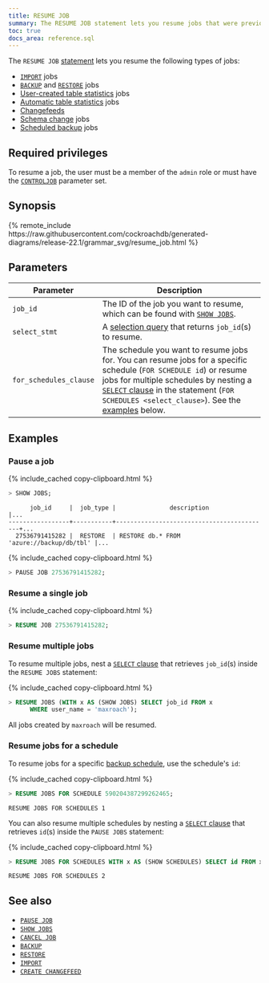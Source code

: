 ```yaml
---
title: RESUME JOB
summary: The RESUME JOB statement lets you resume jobs that were previously paused with PAUSE JOB.
toc: true
docs_area: reference.sql
---
```


 The `RESUME JOB` [statement](sql-statements.html) lets you resume the following types of jobs:

 - [`IMPORT`](import.html) jobs
 - [`BACKUP`](backup.html) and [`RESTORE`](restore.html) jobs
 - [User-created table statistics](create-statistics.html) jobs
 - [Automatic table statistics](cost-based-optimizer.html#table-statistics) jobs
 - [Changefeeds](use-changefeeds.html)
 - [Schema change](online-schema-changes.html) jobs
 -  [Scheduled backup](manage-a-backup-schedule.html) jobs

## Required privileges

To resume a job, the user must be a member of the `admin` role or must have the [`CONTROLJOB`](create-user.html#create-a-user-that-can-pause-resume-and-cancel-non-admin-jobs) parameter set.

## Synopsis

<div>
{% remote_include https://raw.githubusercontent.com/cockroachdb/generated-diagrams/release-22.1/grammar_svg/resume_job.html %}
</div>

## Parameters

Parameter | Description
----------|------------
`job_id` | The ID of the job you want to resume, which can be found with [`SHOW JOBS`](show-jobs.html).
`select_stmt` | A [selection query](selection-queries.html) that returns `job_id`(s) to resume.
`for_schedules_clause` |  The schedule you want to resume jobs for. You can resume jobs for a specific schedule (`FOR SCHEDULE id`) or resume jobs for multiple schedules by nesting a [`SELECT` clause](select-clause.html) in the statement (`FOR SCHEDULES <select_clause>`). See the [examples](#resume-jobs-for-a-schedule) below.

## Examples

### Pause a job

{% include_cached copy-clipboard.html %}
~~~ sql
> SHOW JOBS;
~~~

~~~
      job_id     |  job_type |               description                 |...
-----------------+-----------+-------------------------------------------+...
  27536791415282 |  RESTORE  | RESTORE db.* FROM 'azure://backup/db/tbl' |...
~~~

{% include_cached copy-clipboard.html %}
~~~ sql
> PAUSE JOB 27536791415282;
~~~

### Resume a single job

{% include_cached copy-clipboard.html %}
~~~ sql
> RESUME JOB 27536791415282;
~~~

### Resume multiple jobs

To resume multiple jobs, nest a [`SELECT` clause](select-clause.html) that retrieves `job_id`(s) inside the `RESUME JOBS` statement:

{% include_cached copy-clipboard.html %}
~~~ sql
> RESUME JOBS (WITH x AS (SHOW JOBS) SELECT job_id FROM x
      WHERE user_name = 'maxroach');
~~~

All jobs created by `maxroach` will be resumed.

### Resume jobs for a schedule

 To resume jobs for a specific [backup schedule](create-schedule-for-backup.html), use the schedule's `id`:

{% include_cached copy-clipboard.html %}
~~~ sql
> RESUME JOBS FOR SCHEDULE 590204387299262465;
~~~
~~~
RESUME JOBS FOR SCHEDULES 1
~~~

You can also resume multiple schedules by nesting a [`SELECT` clause](select-clause.html) that retrieves `id`(s) inside the `PAUSE JOBS` statement:

{% include_cached copy-clipboard.html %}
~~~ sql
> RESUME JOBS FOR SCHEDULES WITH x AS (SHOW SCHEDULES) SELECT id FROM x WHERE label = 'test_schedule';
~~~

~~~
RESUME JOBS FOR SCHEDULES 2
~~~

## See also

- [`PAUSE JOB`](pause-job.html)
- [`SHOW JOBS`](show-jobs.html)
- [`CANCEL JOB`](cancel-job.html)
- [`BACKUP`](backup.html)
- [`RESTORE`](restore.html)
- [`IMPORT`](import.html)
- [`CREATE CHANGEFEED`](create-changefeed.html)
